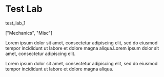 # Test Lab

test_lab_1

["Mechanics", "Misc"]

Lorem ipsum dolor sit amet, consectetur adipiscing elit, sed do eiusmod tempor incididunt ut labore et dolore magna aliqua.Lorem ipsum dolor sit amet, consectetur adipiscing elit.

Lorem ipsum dolor sit amet, consectetur adipiscing elit, sed do eiusmod tempor incididunt ut labore et dolore magna aliqua.
